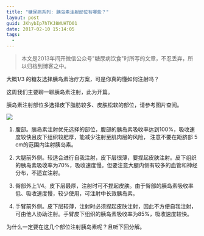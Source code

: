 ```yaml
---
title: "糖尿病系列: 胰岛素注射部位有哪些？"
layout: post
guid: JKhybIp7hTKJ8WUHTD01
date: 2017-02-10 15:14:05
tags:
  - 
---
```


> 本文是2013年间开微信公众号"糖尿病饮食"时所写的文章，不忍丢弃，所以归档到博客之中。

大概1/3 的糖友选择胰岛素治疗方案，可是你真的懂如何注射吗？

这周我们主要聊一聊胰岛素注射，此为开篇。

胰岛素注射部位多选择皮下脂肪较多、皮肤松软的部位，请参考图片查阅。

![](/media/files/2017/2017-02-10-insulin-inject.jpg)

1. 腹部。胰岛素注射优先选择的部位，腹部的胰岛素吸收率达到100%，吸收速度较快且皮下组织较肥厚，能减少注射至肌肉层的风险， 注意不要在距脐部 5 cm的范围内注射胰岛素。

2. 大腿前外侧。较适合进行自我注射，皮下层很薄，要捏起皮肤注射。皮下组织的胰岛素吸收率为70%，吸收速度慢。但要注意大腿内侧有较多的血管和神经分布，不适宜注射。

3. 臀部外上1/4。皮下层最厚，注射时可不捏起皮肤。由于臀部的胰岛素吸收率低、吸收速度慢，较少使用，可注射中长效胰岛素。

4. 手臂前外侧。皮下层较薄，注射时必须捏起皮肤注射，因此不方便自我注射，可由他人协助注射。手臂皮下组织的胰岛素吸收率为85%，吸收速度较快。

为什么一定要在这几个部位注射胰岛素呢？且听下回分解。

